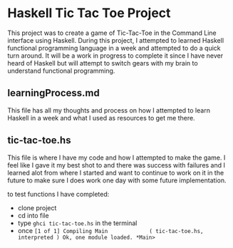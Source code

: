 # Haskell Tic Tac Toe Project

This project was to create a game of Tic-Tac-Toe in the Command Line interface using Haskell.
During this project, I attempted to learned Haskell functional programming language in a week and attempted to do a quick turn around. It will be a work in progress to complete it since I have never heard of Haskell but will attempt to switch gears with my brain to understand functional programming.

## learningProcess.md
This file has all my thoughts and process on how I attempted to learn Haskell in a week and what I used as resources to get me there.

## tic-tac-toe.hs
This file is where I have my code and how I attempted to make the game. I feel like I gave it my best shot to and there was success with failures and I learned alot from where I started and want to continue to work on it in the future to make sure I does work one day with some future implementation.

to test functions I have completed:

- clone project
- cd into file
- type ```ghci tic-tac-toe.hs``` in the terminal
- once ```[1 of 1] Compiling Main             ( tic-tac-toe.hs, interpreted )
Ok, one module loaded.
*Main> ```

